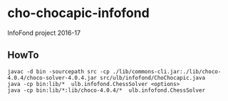 # cho-chocapic-infofond
InfoFond project 2016-17

## HowTo

```
javac -d bin -sourcepath src -cp ./lib/commons-cli.jar:./lib/choco-4.0.4/choco-solver-4.0.4.jar src/ulb/infofond/ChoChocapic.java
java -cp bin:lib/*  ulb.infofond.ChessSolver <options>
java -cp bin:lib/*:lib/choco-4.0.4/*  ulb.infofond.ChessSolver
```
